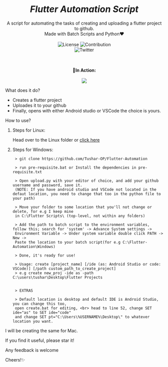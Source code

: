 <em><h1 align=center> Flutter Automation Script </h1></em>

<p align=center>
A script for automating the tasks of creating and uploading a flutter project to github.
<br/>
Made with Batch Scripts and Python❤
<br/>
<br/>
<img alt="License" src="https://img.shields.io/github/license/Tushar-OP/The_Food_Story?logo=github&style=for-the-badge&labelColor=blackcolor=brightgreen" />
<img alt="Contribution" src="https://img.shields.io/static/v1?style=for-the-badge&logo=github&labelColor=black&label=CONTRIBUTION&message=WELCOME&color=brightgreen" />
<br/>
<img alt="Twitter" src="https://img.shields.io/twitter/follow/Tushar_OP?style=for-the-badge&color=09f&labelColor=black&logo=twitter&label=@Tushar_OP" />
<br/>
<br/>
<br/>
</p>

<p align=center><b>🎥In Action:</b><br><br><img src="script.gif"/></p>


What does it do?
<br>
- Creates a flutter project
- Uploades it to your github
- Finally, opens with either Android studio or VSCode the choice is yours.



How to use?

1. Steps for Linux:

   Head over to the Linux folder or [click here](https://github.com/Tushar-OP/Flutter-Automation/tree/master/Linux)

2. Steps for Windows:
   ```
    > git clone https://github.com/Tushar-OP/Flutter-Automation

    > run pre-requisite.bat or Install the dependencies in pre-requisite.txt

    > Open upload.py with your editor of choice, and add your github username and password, save it.
    (NOTE: If you have android studio and VSCode not located in the defaut location, you need to change that too in the python file to your path)

    > Move your folder to some location that you'll not change or delete, for e.g I keep mine 
    in C:\Flutter Scripts\ (top-level, not within any folders)

    > Add the path to batch script to the environment variables, follow this; search for 'system' -> Advance System settings ->
    Environment Variable -> Under system variable double click PATH -> New -> 
    Paste the location to your batch script(for e.g C:\Flutter-Automation\Windows)

    > Done, it's ready for use!

    > Usage: create [project_name] [/ide (as: Android Studio or code: VSCode)] [/path custom_path_to_create_project]
    > e.g create new_proj -ide as -path C:\users\tushar\Desktop\Flutter Projects


    > EXTRAS

    > Default location is desktop and default IDE is Android Studio, you can change this too,
    open create.bat for editing, <br> head to line 52, change SET ide="as" to SET ide="code" 
    and change SET pt="C:\Users\%USERNAME%\Desktop\" to whatever location you want.
   ```

I will be creating the same for Mac.

If you find it useful, please star it!

Any feedback is welcome

Cheers!✨
